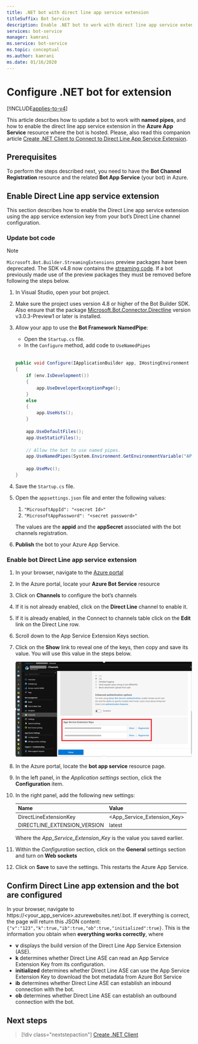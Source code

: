 ```yaml
---
title: .NET bot with direct line app service extension
titleSuffix: Bot Service
description: Enable .NET bot to work with direct line app service extension
services: bot-service
manager: kamrani
ms.service: bot-service
ms.topic: conceptual
ms.author: kamrani
ms.date: 01/16/2020
---
```


# Configure .NET bot for extension

[!INCLUDE[applies-to-v4](includes/applies-to.md)]

This article describes how to update a bot to work with **named pipes**, and how to enable the direct line app service extension in the **Azure App Service** resource where the bot is hosted. Please, also read this companion article [Create .NET Client to Connect to Direct Line App Service Extension](bot-service-channel-directline-extension-net-client.md).


## Prerequisites

To perform the steps described next, you need to have the **Bot Channel Registration** resource and the related **Bot App Service** (your bot) in Azure.

## Enable Direct Line app service extension

This section describes how to enable the Direct Line app service extension using the app service extension key from your bot’s Direct Line channel configuration.

### Update bot code

> [!NOTE]
> `Microsoft.Bot.Builder.StreamingExtensions` preview packages have been deprecated. The SDK v4.8 now contains the [streaming code](https://github.com/microsoft/botbuilder-dotnet/tree/master/libraries/Microsoft.Bot.Builder/Streaming). If a bot previously made use of the preview packages they must be removed before following the steps below.

1. In Visual Studio, open your bot project.
1. Make sure the project uses version 4.8 or higher of the Bot Builder SDK. Also ensure that the package [Microsoft.Bot.Connector.Directline](https://www.nuget.org/packages/Microsoft.Bot.Connector.DirectLine/3.0.3-Preview1) version v3.0.3-Preview1 or later is installed.
1. Allow your app to use the **Bot Framework NamedPipe**:
    - Open the `Startup.cs` file.
    - In the ``Configure`` method, add code to ``UseNamedPipes``

    ```csharp

    public void Configure(IApplicationBuilder app, IHostingEnvironment env)
    {
        if (env.IsDevelopment())
        {
            app.UseDeveloperExceptionPage();
        }
        else
        {
            app.UseHsts();
        }

        app.UseDefaultFiles();
        app.UseStaticFiles();

        // Allow the bot to use named pipes.
        app.UseNamedPipes(System.Environment.GetEnvironmentVariable("APPSETTING_WEBSITE_SITE_NAME") + ".directline");

        app.UseMvc();
    }
    ```

1. Save the `Startup.cs` file.

1. Open the `appsettings.json` file and enter the following values:
    1. `"MicrosoftAppId": "<secret Id>"`
    2. `"MicrosoftAppPassword": "<secret password>"`

    The values are the **appid** and the **appSecret** associated with the bot channels registration.

1. **Publish** the bot to your Azure App Service.

### Enable bot Direct Line app service extension

1. In your browser, navigate to the [Azure portal](https://portal.azure.com/)
1. In the Azure portal, locate your **Azure Bot Service** resource
1. Click on **Channels** to configure the bot’s channels
1. If it is not already enabled, click on the **Direct Line** channel to enable it.
1. If it is already enabled, in the Connect to channels table click on the **Edit** link on the Direct Line row.
1. Scroll down to the App Service Extension Keys section.
1. Click on the **Show** link to reveal one of the keys, then copy and save its value. You will use this value in the steps below.

    ![App service extension keys](./media/channels/direct-line-extension-extension-keys.png)

1. In the Azure portal, locate the **bot app service** resource page.
1. In the left panel, in the *Application settings* section, click the **Configuration** item.
1. In the right panel, add the following new settings:

    |Name|Value|
    |---|---|
    |DirectLineExtensionKey|<App_Service_Extension_Key>|
    |DIRECTLINE_EXTENSION_VERSION|latest|

    Where the *App_Service_Extension_Key* is the value you saved earlier.

1. Within the *Configuration* section, click on the **General** settings section and turn on **Web sockets**
1. Click on **Save** to save the settings. This restarts the Azure App Service.

## Confirm Direct Line app extension and the bot are configured

In your browser, navigate to https://<your_app_service>.azurewebsites.net/.bot.
If everything is correct, the page will return this JSON content: `{"v":"123","k":true,"ib":true,"ob":true,"initialized":true}`. This is the information you obtain when **everything works correctly**, where

- **v** displays the build version of the Direct Line App Service Extension (ASE).
- **k** determines whether Direct Line ASE can read an App Service Extension Key from its configuration.
- **initialized** determines whether Direct Line ASE can use the App Service Extension Key to download the bot metadata from Azure Bot Service
- **ib** determines whether Direct Line ASE can establish an inbound connection with the bot.
- **ob** determines whether Direct Line ASE can establish an outbound connection with the bot.

## Next steps

> [!div class="nextstepaction"]
> [Create .NET Client](./bot-service-channel-directline-extension-net-client.md)
